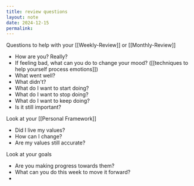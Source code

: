 ```yaml
---
title: review questions
layout: note
date: 2024-12-15
permalink:
---
```

Questions to help with your [[Weekly-Review]] or [[Monthly-Review]]

- How are you? Really?
- If feeling bad, what can you do to change your mood? ([[techniques to help yourself process emotions]])
- What went well?
- What didn't?
- What do I want to start doing?
- What do I want to stop doing?
- What do I want to keep doing?
- Is it still important?

Look at your [[Personal Framework]]

- Did I live my values?
- How can I change?
- Are my values still accurate?

Look at your goals
- Are you making progress towards them?
- What can you do this week to move it forward?
- 
